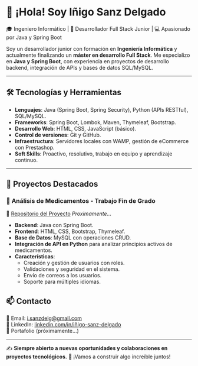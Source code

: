 # 👋 ¡Hola! Soy Iñigo Sanz Delgado

🎓 Ingeniero Informático | 🚀 Desarrollador Full Stack Junior | 💻 Apasionado por Java y Spring Boot

Soy un desarrollador junior con formación en **Ingeniería Informática** y actualmente finalizando un **máster en desarrollo Full Stack**. Me especializo en **Java y Spring Boot**, con experiencia en proyectos de desarrollo backend, integración de APIs y bases de datos SQL/MySQL.

---

## 🛠️ **Tecnologías y Herramientas**
- **Lenguajes**: Java (Spring Boot, Spring Security), Python (APIs RESTful), SQL/MySQL.
- **Frameworks**: Spring Boot, Lombok, Maven, Thymeleaf, Bootstrap.
- **Desarrollo Web**: HTML, CSS, JavaScript (básico).
- **Control de versiones**: Git y GitHub.
- **Infraestructura**: Servidores locales con WAMP, gestión de eCommerce con Prestashop.
- **Soft Skills**: Proactivo, resolutivo, trabajo en equipo y aprendizaje continuo.

---

## 📌 **Proyectos Destacados**
### 🔹 **Análisis de Medicamentos - Trabajo Fin de Grado**
🔗 [Repositorio del Proyecto](#) *Proximamente...*
- **Backend**: Java con Spring Boot.
- **Frontend**: HTML, CSS, Bootstrap, Thymeleaf.
- **Base de Datos**: MySQL con operaciones CRUD.
- **Integración de API en Python** para analizar principios activos de medicamentos.
- **Características**:
  - Creación y gestión de usuarios con roles.
  - Validaciones y seguridad en el sistema.
  - Envío de correos a los usuarios.
  - Soporte para múltiples idiomas.


## 📫 **Contacto**
📩 Email: i.sanzdelg@gmail.com  
🔗 LinkedIn: [linkedin.com/in/iñigo-sanz-delgado](https://www.linkedin.com/in/i%C3%B1igo-sanz-delgado-854751164/)  
📂 Portafolio (próximamente...)  

---

✍️ **Siempre abierto a nuevas oportunidades y colaboraciones en proyectos tecnológicos.** 🚀 ¡Vamos a construir algo increíble juntos!
